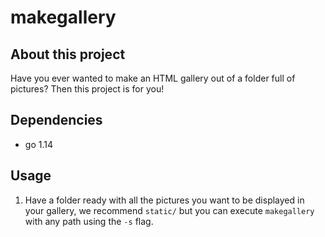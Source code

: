 # makegallery

## About this project

Have you ever wanted to make an HTML gallery out of a folder full of pictures?
Then this project is for you!

## Dependencies
+ go 1.14

## Usage
1. Have a folder ready with all the pictures you want to be displayed in your gallery, we recommend `static/` but you can execute `makegallery` with any path using the `-s` flag.
